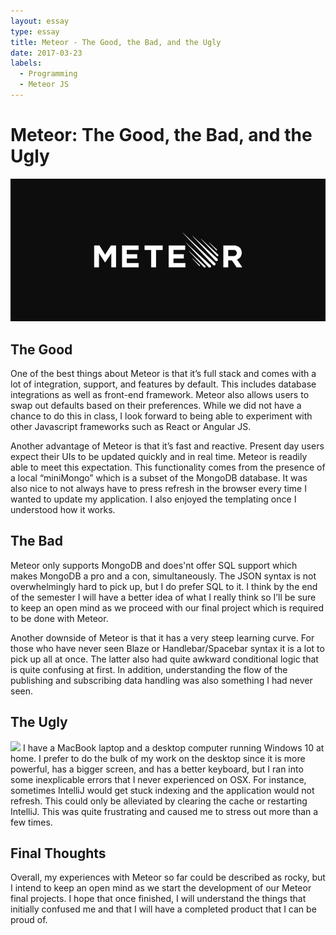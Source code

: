 ```yaml
---
layout: essay
type: essay
title: Meteor - The Good, the Bad, and the Ugly
date: 2017-03-23
labels:
  - Programming
  - Meteor JS
---
```


# Meteor: The Good, the Bad, and the Ugly

<img class="ui fluid image" src="/images/Meteorjs.png">

## The Good

One of the best things about Meteor is that it’s full stack and comes with a lot of integration, support, and features by default. This includes database integrations as well as front-end framework. Meteor also allows users to swap out defaults based on their preferences. While we did not have a chance to do this in class, I look forward to being able to experiment with other Javascript frameworks such as React or Angular JS. 

Another advantage of Meteor is that it’s fast and reactive. Present day users expect their UIs to be updated quickly and in real time. Meteor is readily able to meet this expectation. This functionality comes from the presence of a local “miniMongo” which is a subset of the MongoDB database. It was also nice to not always have to press refresh in the browser every time I wanted to update my application. I also enjoyed the templating once I understood how it works. 

## The Bad

Meteor only supports MongoDB and does'nt offer SQL support which makes MongoDB a pro and a con, simultaneously. The JSON syntax is not overwhelmingly hard to pick up, but I do prefer SQL to it. I think by the end of the semester I will have a better idea of what I really think so I’ll be sure to keep an open mind as we proceed with our final project which is required to be done with Meteor. 

Another downside of Meteor is that it has a very steep learning curve. For those who have never seen Blaze or Handlebar/Spacebar syntax it is a lot to pick up all at once. The latter also had quite awkward conditional logic that is quite confusing at first. In addition, understanding the flow of the publishing and subscribing data handling was also something I had never seen. 

## The Ugly

<img class="ui small image" src="https://static-cdn.jtvnw.net/emoticons/v1/58765/3.0">
I have a MacBook laptop and a desktop computer running Windows 10 at home. I prefer to do the bulk of my work on the desktop since it is more powerful, has a bigger screen, and has a better keyboard, but I ran into some inexplicable errors that I never experienced on OSX. For instance, sometimes IntelliJ would get stuck indexing and the application would not refresh. This could only be alleviated by clearing the cache or restarting IntelliJ. This was quite frustrating and caused me to stress out more than a few times. 


## Final Thoughts

Overall, my experiences with Meteor so far could be described as rocky, but I intend to keep an open mind as we start the development of our Meteor final projects. I hope that once finished, I will understand the things that initially confused me and that I will have a completed product that I can be proud of. 
